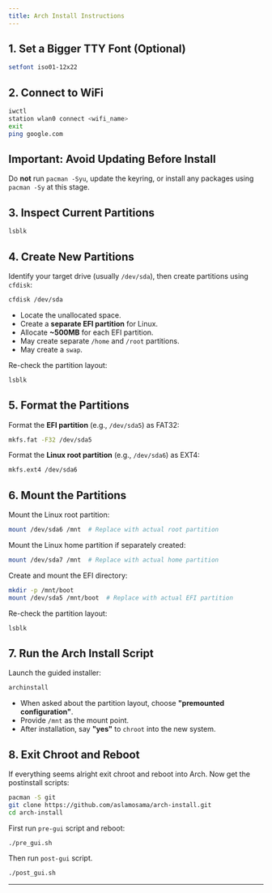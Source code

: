 ```yaml
---
title: Arch Install Instructions
---
```


## 1. Set a Bigger TTY Font (Optional)

```bash
setfont iso01-12x22
```

## 2. Connect to WiFi

```bash
iwctl
station wlan0 connect <wifi_name>
exit
ping google.com
```

## **Important:** Avoid Updating Before Install

Do **not** run `pacman -Syu`, update the keyring, or install any packages using `pacman -Sy` at this stage.

## 3. Inspect Current Partitions

```bash
lsblk
```

## 4. Create New Partitions

Identify your target drive (usually `/dev/sda`), then create partitions using `cfdisk`:

```bash
cfdisk /dev/sda
```

- Locate the unallocated space.
- Create a **separate EFI partition** for Linux.
- Allocate **\~500MB** for each EFI partition.
- May create separate `/home` and `/root` partitions.
- May create a `swap`.

Re-check the partition layout:

```bash
lsblk
```

## 5. Format the Partitions

Format the **EFI partition** (e.g., `/dev/sda5`) as FAT32:

```bash
mkfs.fat -F32 /dev/sda5
```

Format the **Linux root partition** (e.g., `/dev/sda6`) as EXT4:

```bash
mkfs.ext4 /dev/sda6
```

## 6. Mount the Partitions

Mount the Linux root partition:

```bash
mount /dev/sda6 /mnt  # Replace with actual root partition
```

Mount the Linux home partition if separately created:

```bash
mount /dev/sda7 /mnt  # Replace with actual home partition
```

Create and mount the EFI directory:

```bash
mkdir -p /mnt/boot
mount /dev/sda5 /mnt/boot  # Replace with actual EFI partition
```

Re-check the partition layout:

```bash
lsblk
```

## 7. Run the Arch Install Script

Launch the guided installer:

```bash
archinstall
```

- When asked about the partition layout, choose **"premounted configuration"**.
- Provide `/mnt` as the mount point.
- After installation, say **"yes"** to `chroot` into the new system.

## 8. Exit Chroot and Reboot

If everything seems alright exit chroot and reboot into Arch.
Now get the postinstall scripts:

```bash
pacman -S git
git clone https://github.com/aslamosama/arch-install.git
cd arch-install
```

First run `pre-gui` script and reboot:

```bash
./pre_gui.sh
```

Then run `post-gui` script.

```bash
./post_gui.sh
```

---
